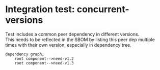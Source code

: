 # Integration test: concurrent-versions

Test includes a common peer dependency in different versions.   
This needs to be reflected in the SBOM by listing this peer dep multiple times with their own version, especially in dependency tree.

```mermaid
dependency graph;
    root component-->need-v1.2
    root component-->need-v1.3
```
